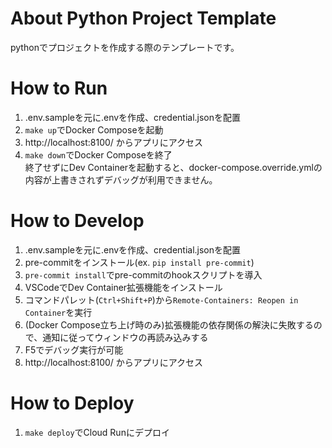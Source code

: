 # About Python Project Template
pythonでプロジェクトを作成する際のテンプレートです。

# How to Run

1. .env.sampleを元に.envを作成、credential.jsonを配置
2. `make up`でDocker Composeを起動
3. http://localhost:8100/ からアプリにアクセス
4. `make down`でDocker Composeを終了  
   終了せずにDev Containerを起動すると、docker-compose.override.ymlの内容が上書きされずデバッグが利用できません。

# How to Develop

1. .env.sampleを元に.envを作成、credential.jsonを配置
2. pre-commitをインストール(ex. `pip install pre-commit`)
3. `pre-commit install`でpre-commitのhookスクリプトを導入
4. VSCodeでDev Container拡張機能をインストール
5. コマンドパレット(`Ctrl+Shift+P`)から`Remote-Containers: Reopen in Container`を実行
6. (Docker Compose立ち上げ時のみ)拡張機能の依存関係の解決に失敗するので、通知に従ってウィンドウの再読み込みする
7. F5でデバッグ実行が可能
8. http://localhost:8100/ からアプリにアクセス

# How to Deploy

1. `make deploy`でCloud Runにデプロイ
